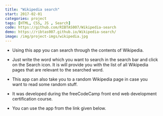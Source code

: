 ```yaml
---
title: "Wikipedia search"
start: 2017-02-01
categories: project
tags: [HTML, CSS, JS , Search]
code: https://github.com/RIBTAS007/Wikipedia-search
demo: https://ribtas007.github.io/Wikipedia-search/
image: /img/project-imgs/wikipedia.jpg
---
```


* Using this app you can search through the contents of Wikipedia.

* Just write the word which you want to search in the search bar and click on the Search icon. It is will provide you with the list of all Wikipedia pages that are relevant to the searched word.

* This app can also take you to a random Wikipedia page in case you want to read some random stuff.

* It was developed during the freeCodeCamp front end web development certification course.

* You can use the app from the link given below.

 


   

